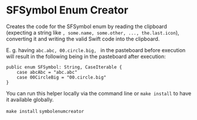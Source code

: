 # SFSymbol Enum Creator

Creates the code for the SFSymbol enum by reading the clipboard (expecting a string like `, some.name, some.other, ..., the.last.icon`), converting it and writing the valid Swift code into the clipboard.

E. g. having `abc.abc, 00.circle.big, ` in the pasteboard before execution will result in the following being in the pasteboard after execution:

```
public enum SFSymbol: String, CaseIterable {
    case abcAbc = "abc.abc"
    case 00CircleBig = "00.circle.big"
}
```

You can run this helper locally via the command line or  `make install` to have it available globally.

`make install`
`symbolenumcreator`
